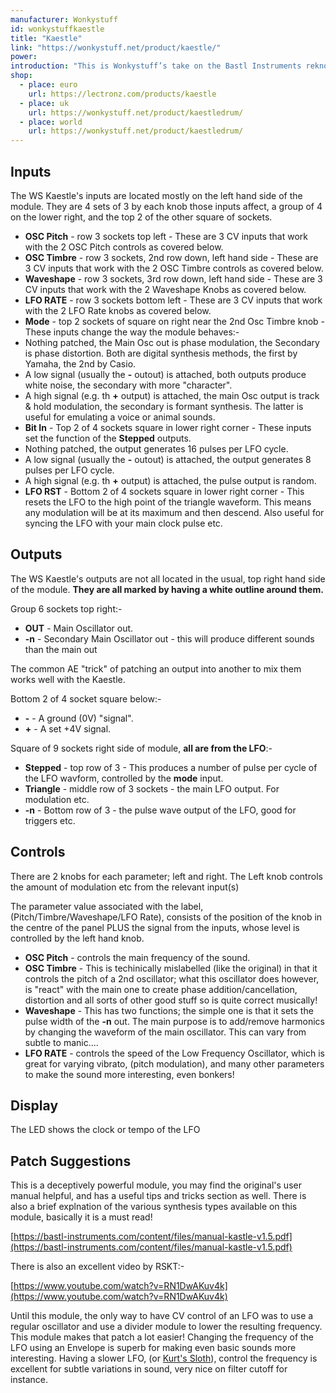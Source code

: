 ```yaml
---
manufacturer: Wonkystuff
id: wonkystuffkaestle
title: "Kaestle"
link: "https://wonkystuff.net/product/kaestle/"
power:
introduction: "This is Wonkystuff’s take on the Bastl Instruments reknown [Kastle minisynth](https://bastl-instruments.com/instruments/kastle/), re-engineered to fit the AE modular format. Although set up as as a 2 operator FM synth, It offers several sorts of synthesis within its confines."
shop:
  - place: euro
    url: https://lectronz.com/products/kaestle
  - place: uk
    url: https://wonkystuff.net/product/kaestledrum/
  - place: world
    url: https://wonkystuff.net/product/kaestledrum/
---
```



## Inputs

The WS Kaestle's inputs are located mostly on the left hand side of the module. They are 4 sets of 3 by each knob those inputs affect, a group of 4 on the lower right, and the top 2 of the other square of sockets.

- **OSC Pitch** - row 3 sockets top left - These are 3 CV inputs that work with the 2 OSC Pitch controls as covered below.
- **OSC Timbre** - row 3 sockets, 2nd row down, left hand side - These are 3 CV inputs that work with the 2 OSC Timbre controls as covered below.
- **Waveshape** - row 3 sockets, 3rd row down, left hand side - These are 3 CV inputs that work with the 2 Waveshape Knobs as covered below.
- **LFO RATE** - row 3 sockets bottom left - These are 3 CV inputs that work with the 2 LFO Rate knobs as covered below.
- **Mode** - top 2 sockets of square on right near the 2nd Osc Timbre knob - These inputs change the way the module behaves:-
- Nothing patched, the Main Osc out is phase modulation, the Secondary is phase distortion. Both are digital synthesis methods, the first by Yamaha, the 2nd by Casio.
- A low signal (usually the **\-** outout) is attached, both outputs produce white noise, the secondary with more "character".
- A high signal (e.g. th **+** output) is attached, the main Osc output is track & hold modulation, the secondary is formant synthesis. The latter is useful for emulating a voice or animal sounds.
- **Bit In** - Top 2 of 4 sockets square in lower right corner - These inputs set the function of the **Stepped** outputs.
- Nothing patched, the output generates 16 pulses per LFO cycle.
- A low signal (usually the **\-** outout) is attached, the output generates 8 pulses per LFO cycle.
- A high signal (e.g. th **+** output) is attached, the pulse output is random.
- **LFO RST** - Bottom 2 of 4 sockets square in lower right corner - This resets the LFO to the high point of the triangle waveform. This means any modulation will be at its maximum and then descend. Also useful for syncing the LFO with your main clock pulse etc.

## Outputs

The WS Kaestle's outputs are not all located in the usual, top right hand side of the module. **They are all marked by having a white outline around them.**

Group 6 sockets top right:-

- **OUT** - Main Oscillator out.
- **\-n** - Secondary Main Oscillator out - this will produce different sounds than the main out

The common AE "trick" of patching an output into another to mix them works well with the Kaestle.

Bottom 2 of 4 socket square below:-

- **\-** - A ground (0V) "signal".
- **+** - A set +4V signal.

Square of 9 sockets right side of module, **all are from the LFO**:-

- **Stepped** - top row of 3 - This produces a number of pulse per cycle of the LFO wavform, controlled by the **mode** input.
- **Triangle** - middle row of 3 sockets - the main LFO output. For modulation etc.
- **\-n** - Bottom row of 3 - the pulse wave output of the LFO, good for triggers etc.

## Controls

There are 2 knobs for each parameter; left and right. The Left knob controls the amount of modulation etc from the relevant input(s)

The parameter value associated with the label, (Pitch/Timbre/Waveshape/LFO Rate), consists of the position of the knob in the centre of the panel PLUS the signal from the inputs, whose level is controlled by the left hand knob.

- **OSC Pitch** - controls the main frequency of the sound.
- **OSC Timbre** - This is techinically mislabelled (like the original) in that it controls the pitch of a 2nd oscillator; what this oscillator does however, is "react" with the main one to create phase addition/cancellation, distortion and all sorts of other good stuff so is quite correct musically!
- **Waveshape** - This has two functions; the simple one is that it sets the pulse width of the **\-n** out. The main purpose is to add/remove harmonics by changing the waveform of the main oscillator. This can vary from subtle to manic....
- **LFO RATE** - controls the speed of the Low Frequency Oscillator, which is great for varying vibrato, (pitch modulation), and many other parameters to make the sound more interesting, even bonkers!

## Display

The LED shows the clock or tempo of the LFO

## Patch Suggestions

This is a deceptively powerful module, you may find the original's user manual helpful, and has a useful tips and tricks section as well. There is also a brief explnation of the various synthesis types available on this module, basically it is a must read!

[https://bastl-instruments.com/content/files/manual-kastle-v1.5.pdf](https://bastl-instruments.com/content/files/manual-kastle-v1.5.pdf)

There is also an excellent video by RSKT:-

[https://www.youtube.com/watch?v=RN1DwAKuv4k](https://www.youtube.com/watch?v=RN1DwAKuv4k)

Until this module, the only way to have CV control of an LFO was to use a regular oscillator and use a divider module to lower the resulting frequency. This module makes that patch a lot easier! Changing the frequency of the LFO using an Envelope is superb for making even basic sounds more interesting. Having a slower LFO, (or [Kurt's Sloth](https://wiki.aemodular.com/pmwiki.php/AeManual/KeuerslagerkurtSloth)), control the frequency is excellent for subtle variations in sound, very nice on filter cutoff for instance.
